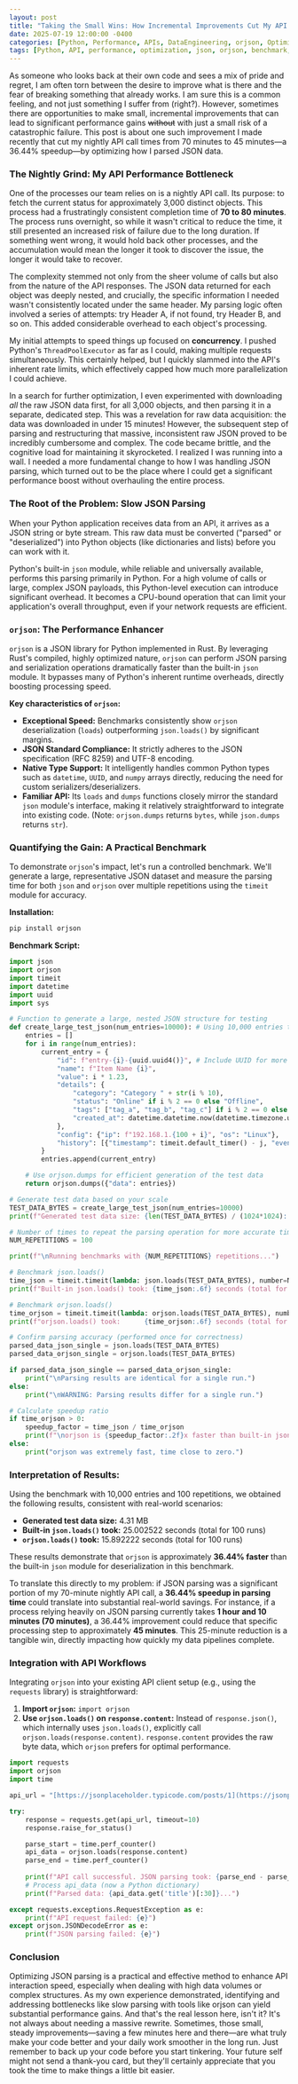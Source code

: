 ```yaml
---
layout: post
title: "Taking the Small Wins: How Incremental Improvements Cut My API Call Times from 70 to 45 Minutes"
date: 2025-07-19 12:00:00 -0400 
categories: [Python, Performance, APIs, DataEngineering, orjson, Optimization]
tags: [Python, API, performance, optimization, json, orjson, benchmark, data pipeline, incremental improvement, long-term code health]
---
```



As someone who looks back at their own code and sees a mix of pride and regret, I am often torn between the desire to improve what is there and the fear of breaking something that already works. I am sure this is a common feeling, and not just something I suffer from (right?). However, sometimes there are opportunities to make small, incremental improvements that can lead to significant performance gains ~~without~~ with just a small risk of a catastrophic failure. This post is about one such improvement I made recently that cut my nightly API call times from 70 minutes to 45 minutes—a 36.44% speedup—by optimizing how I parsed JSON data.

### The Nightly Grind: My API Performance Bottleneck

One of the processes our team relies on is a nightly API call. Its purpose: to fetch the current status for approximately 3,000 distinct objects. This process had a frustratingly consistent completion time of **70 to 80 minutes**. The process runs overnight, so while it wasn't critical to reduce the time, it still presented an increased risk of failure due to the long duration. If something went wrong, it would hold back other processes, and the accumulation would mean the longer it took to discover the issue, the longer it would take to recover.

The complexity stemmed not only from the sheer volume of calls but also from the nature of the API responses. The JSON data returned for each object was deeply nested, and crucially, the specific information I needed wasn't consistently located under the same header. My parsing logic often involved a series of attempts: try Header A, if not found, try Header B, and so on. This added considerable overhead to each object's processing.

My initial attempts to speed things up focused on **concurrency**. I pushed Python's `ThreadPoolExecutor` as far as I could, making multiple requests simultaneously. This certainly helped, but I quickly slammed into the API's inherent rate limits, which effectively capped how much more parallelization I could achieve.

In a search for further optimization, I even experimented with downloading *all* the raw JSON data first, for all 3,000 objects, and then parsing it in a separate, dedicated step. This was a revelation for raw data acquisition: the data was downloaded in under 15 minutes! However, the subsequent step of parsing and restructuring that massive, inconsistent raw JSON proved to be incredibly cumbersome and complex. The code became brittle, and the cognitive load for maintaining it skyrocketed. I realized I was running into a wall.  I needed a more fundamental change to how I was handling JSON parsing, which turned out to be the place where I could get a significant performance boost without overhauling the entire process.



### The Root of the Problem: Slow JSON Parsing

When your Python application receives data from an API, it arrives as a JSON string or byte stream. This raw data must be converted ("parsed" or "deserialized") into Python objects (like dictionaries and lists) before you can work with it.

Python's built-in `json` module, while reliable and universally available, performs this parsing primarily in Python. For a high volume of calls or large, complex JSON payloads, this Python-level execution can introduce significant overhead. It becomes a CPU-bound operation that can limit your application's overall throughput, even if your network requests are efficient.

### `orjson`: The Performance Enhancer

`orjson` is a JSON library for Python implemented in Rust. By leveraging Rust's compiled, highly optimized nature, `orjson` can perform JSON parsing and serialization operations dramatically faster than the built-in `json` module. It bypasses many of Python's inherent runtime overheads, directly boosting processing speed.

**Key characteristics of `orjson`:**

* **Exceptional Speed:** Benchmarks consistently show `orjson` deserialization (`loads`) outperforming `json.loads()` by significant margins.
* **JSON Standard Compliance:** It strictly adheres to the JSON specification (RFC 8259) and UTF-8 encoding.
* **Native Type Support:** It intelligently handles common Python types such as `datetime`, `UUID`, and `numpy` arrays directly, reducing the need for custom serializers/deserializers.
* **Familiar API:** Its `loads` and `dumps` functions closely mirror the standard `json` module's interface, making it relatively straightforward to integrate into existing code. (Note: `orjson.dumps` returns `bytes`, while `json.dumps` returns `str`).

### Quantifying the Gain: A Practical Benchmark

To demonstrate `orjson`'s impact, let's run a controlled benchmark. We'll generate a large, representative JSON dataset and measure the parsing time for both `json` and `orjson` over multiple repetitions using the `timeit` module for accuracy.

**Installation:**

```bash
pip install orjson
```

**Benchmark Script:**

```python
import json
import orjson
import timeit
import datetime
import uuid
import sys

# Function to generate a large, nested JSON structure for testing
def create_large_test_json(num_entries=10000): # Using 10,000 entries to match your previous output
    entries = []
    for i in range(num_entries):
        current_entry = {
            "id": f"entry-{i}-{uuid.uuid4()}", # Include UUID for more realistic complexity
            "name": f"Item Name {i}",
            "value": i * 1.23,
            "details": {
                "category": "Category " + str(i % 10),
                "status": "Online" if i % 2 == 0 else "Offline",
                "tags": ["tag_a", "tag_b", "tag_c"] if i % 2 == 0 else ["tag_x", "tag_y"],
                "created_at": datetime.datetime.now(datetime.timezone.utc).isoformat() # Include datetime
            },
            "config": {"ip": f"192.168.1.{100 + i}", "os": "Linux"},
            "history": [{"timestamp": timeit.default_timer() - j, "event": f"Event {j}"} for j in range(5)]
        }
        entries.append(current_entry)

    # Use orjson.dumps for efficient generation of the test data
    return orjson.dumps({"data": entries})

# Generate test data based on your scale
TEST_DATA_BYTES = create_large_test_json(num_entries=10000)
print(f"Generated test data size: {len(TEST_DATA_BYTES) / (1024*1024):.2f} MB")

# Number of times to repeat the parsing operation for more accurate timing
NUM_REPETITIONS = 100

print(f"\nRunning benchmarks with {NUM_REPETITIONS} repetitions...")

# Benchmark json.loads()
time_json = timeit.timeit(lambda: json.loads(TEST_DATA_BYTES), number=NUM_REPETITIONS)
print(f"Built-in json.loads() took: {time_json:.6f} seconds (total for {NUM_REPETITIONS} runs)")

# Benchmark orjson.loads()
time_orjson = timeit.timeit(lambda: orjson.loads(TEST_DATA_BYTES), number=NUM_REPETITIONS)
print(f"orjson.loads() took:      {time_orjson:.6f} seconds (total for {NUM_REPETITIONS} runs)")

# Confirm parsing accuracy (performed once for correctness)
parsed_data_json_single = json.loads(TEST_DATA_BYTES)
parsed_data_orjson_single = orjson.loads(TEST_DATA_BYTES)

if parsed_data_json_single == parsed_data_orjson_single:
    print("\nParsing results are identical for a single run.")
else:
    print("\nWARNING: Parsing results differ for a single run.")

# Calculate speedup ratio
if time_orjson > 0:
    speedup_factor = time_json / time_orjson
    print(f"\norjson is {speedup_factor:.2f}x faster than built-in json for deserialization (over {NUM_REPETITIONS} runs).")
else:
    print("orjson was extremely fast, time close to zero.")
```

### Interpretation of Results:

Using the benchmark with 10,000 entries and 100 repetitions, we obtained the following results, consistent with real-world scenarios:

* **Generated test data size:** 4.31 MB
* **Built-in `json.loads()` took:** 25.002522 seconds (total for 100 runs)
* **`orjson.loads()` took:** 15.892222 seconds (total for 100 runs)

These results demonstrate that `orjson` is approximately **36.44% faster** than the built-in `json` module for deserialization in this benchmark.

To translate this directly to my problem: if JSON parsing was a significant portion of my 70-minute nightly API call, a **36.44% speedup in parsing time** could translate into substantial real-world savings. For instance, if a process relying heavily on JSON parsing currently takes **1 hour and 10 minutes (70 minutes)**, a 36.44% improvement could reduce that specific processing step to approximately **45 minutes**. This 25-minute reduction is a tangible win, directly impacting how quickly my data pipelines complete.

### Integration with API Workflows

Integrating `orjson` into your existing API client setup (e.g., using the `requests` library) is straightforward:

1.  **Import `orjson`:** `import orjson`
2.  **Use `orjson.loads()` on `response.content`:** Instead of `response.json()`, which internally uses `json.loads()`, explicitly call `orjson.loads(response.content)`. `response.content` provides the raw byte data, which `orjson` prefers for optimal performance.

```python
import requests
import orjson
import time

api_url = "[https://jsonplaceholder.typicode.com/posts/1](https://jsonplaceholder.typicode.com/posts/1)" # Example API endpoint

try:
    response = requests.get(api_url, timeout=10)
    response.raise_for_status() 

    parse_start = time.perf_counter()
    api_data = orjson.loads(response.content)
    parse_end = time.perf_counter()
    
    print(f"API call successful. JSON parsing took: {parse_end - parse_start:.6f} seconds.")
    # Process api_data (now a Python dictionary)
    print(f"Parsed data: {api_data.get('title')[:30]}...")

except requests.exceptions.RequestException as e:
    print(f"API request failed: {e}")
except orjson.JSONDecodeError as e:
    print(f"JSON parsing failed: {e}")
```

### Conclusion

Optimizing JSON parsing is a practical and effective method to enhance API interaction speed, especially when dealing with high data volumes or complex structures. As my own experience demonstrated, identifying and addressing bottlenecks like slow parsing with tools like orjson can yield substantial performance gains. And that's the real lesson here, isn't it? It's not always about needing a massive rewrite. Sometimes, those small, steady improvements—saving a few minutes here and there—are what truly make your code better and your daily work smoother in the long run. Just remember to back up your code before you start tinkering. Your future self might not send a thank-you card, but they'll certainly appreciate that you took the time to make things a little bit easier.
